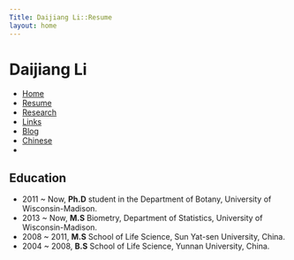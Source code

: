 ```yaml
---
Title: Daijiang Li::Resume
layout: home
---
```



  
  <h1 class="sitename">Daijiang Li</h1>
  <ul class="nav pills">
  <li><a href="/"><i class="fa fa-home fa-fw"></i> Home</a></li>
  <li class="active"><a href="resume.html" title="Curriculumn Vitae"><i class="fa fa-book fa-fw"></i> Resume</a></li>
  <li><a href="research.html" title="Research"><i class="fa fa-flask fa-fw"></i> Research</a></li>
  <li><a href="links.html" title="Useful links"><i class="fa fa-suitcase fa-fw"></i> Links</a></li>
  <li><a href="/en/"><i class="fa fa-sitemap fa-fw"></i> Blog</a></li>
  <li><a href="/cn/"><i class="fa fa-sitemap fa-fw"></i> Chinese</a></li>
  <li><a href="README.html"><i class="fa fa-info-circle fa-fw"></i> </a></li>
</ul>

## Education
+  2011 ~ Now, **Ph.D** student in the Department of Botany, University of Wisconsin-Madison.
+  2013 ~ Now, **M.S** Biometry, Department of Statistics, University of Wisconsin-Madison.
+  2008 ~ 2011, **M.S** School of Life Science, Sun Yat-sen University, China.
+  2004 ~ 2008, **B.S** School of Life Science, Yunnan University, China.




